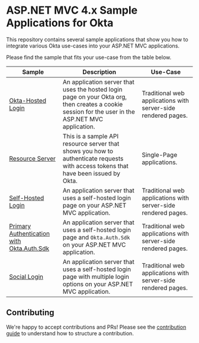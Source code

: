 # ASP.NET MVC 4.x Sample Applications for Okta

This repository contains several sample applications that show you how to integrate various Okta use-cases into your ASP.NET MVC applications.

Please find the sample that fits your use-case from the table below.

| Sample | Description | Use-Case |
|--------|-------------|----------|
| [Okta-Hosted Login](/okta-hosted-login) | An application server that uses the hosted login page on your Okta org, then creates a cookie session for the user in the ASP.NET MVC application. | Traditional web applications with server-side rendered pages. |
| [Resource Server](/resource-server) | This is a sample API resource server that shows you how to authenticate requests with access tokens that have been issued by Okta. | Single-Page applications. |
| [Self-Hosted Login](/self-hosted-login) | An application server that uses a self-hosted login page on your ASP.NET MVC application. | Traditional web applications with server-side rendered pages. |
| [Primary Authentication with Okta.Auth.Sdk](/primary-auth) | An application server that uses a self-hosted login page and `Okta.Auth.Sdk` on your ASP.NET MVC application. | Traditional web applications with server-side rendered pages. |
| [Social Login](/social-login) | An application server that uses a self-hosted login page with multiple login options on your ASP.NET MVC application. | Traditional web applications with server-side rendered pages. |

## Contributing
 
We're happy to accept contributions and PRs! Please see the [contribution guide](CONTRIBUTING.md) to understand how to structure a contribution.